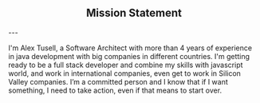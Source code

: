 <h2 align="center">Mission Statement</h2>
---

<p aling="center">I'm Alex Tusell, a Software Architect with more than 4 years of experience in java development with big companies in different countries. I'm getting ready
 to be a full stack developer and combine my skills with javascript world, and work in international companies, even get to work in Silicon Valley companies.
I’m a committed person and I know that if I want something,
I need to take action, even if that means to start over.<p>
